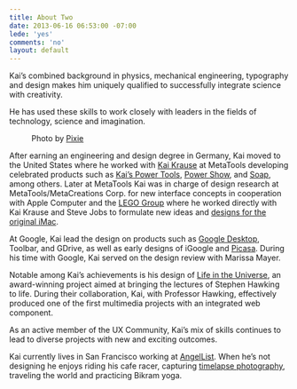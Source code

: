 ```yaml
---
title: About Two
date: 2013-06-16 06:53:00 -07:00
lede: 'yes'
comments: 'no'
layout: default
---
```


Kai’s combined background in physics, mechanical engineering, typography and design makes him uniquely qualified to successfully integrate science with creativity.

He has used these skills to work closely with leaders in the fields of technology, science and imagination.

<figure>
<img src="/uploads/kai_headshot.jpg" alt="">
<figcaption>
Photo by <a href="http://www.pixievision.com/" target="_blank" title="Pixie Vision Photography">Pixie</a>
</figcaption>
</figure>

After earning an engineering and design degree in Germany, Kai moved to the United States where he worked with <a href="http://en.wikipedia.org/wiki/Kai_Krause" title="Kai Krause on Wikipedia">Kai Krause</a> at MetaTools developing celebrated products such as <a href="http://en.wikipedia.org/wiki/Kai%27s_Power_Tools" title="Kai’s Power Tools on Wikipedia">Kai’s Power Tools</a>, <a class="fancybox" href="/uploads/1997-Kais-Power-Show-02-By-Kai-Gradert.jpg" title="1997 Kais Power Show 02 - By Kai Gradert">Power Show</a>, and <a class="fancybox" href="/uploads/1997-Kais-Photo-Soap-By-Kai-Gradert.jpg" title="1997 Kais Photo Soap - By Kai Gradert">Soap</a>, among others. Later at MetaTools Kai was in charge of design research at MetaTools/MetaCreations Corp. for new interface concepts in cooperation with Apple Computer and the <a class="fancybox" href="/uploads/1999-Lego-01-By-Kai-Gradert.jpg" title="1999 Lego 01 - By Kai Gradert">LEGO Group</a> where he worked directly with Kai Krause and Steve Jobs to formulate new ideas and <a class="fancybox" href="/uploads/1998-Original-iMac-Interface-02-By-Kai-Gradert.jpg" title="1998 Original iMac Interface 02 - By Kai Gradert">designs for the original iMac</a>.

At Google, Kai lead the design on products such as <a class="fancybox" href="/uploads/2007-Google-Sidebar-By-Kai-Gradert.jpg" title="2007 Google Sidebar - By Kai Gradert">Google Desktop</a>, Toolbar, and GDrive, as well as early designs of iGoogle and <a class="fancybox" href="/uploads/2004-Picasa-03-By-Kai-Gradert.jpg" title="2004 Picasa 03 - By Kai Gradert">Picasa</a>. During his time with Google, Kai served on the design review with Marissa Mayer.

Notable among Kai’s achievements is his design of <a class="fancybox" href="/uploads/1997-Life-In-The-Universe-01-By-Kai-Gradert.jpg" title="1997 Life In The Universe 01 - By Kai Gradert">Life in the Universe</a>, an award-winning project aimed at bringing the lectures of Stephen Hawking to life. During their collaboration, Kai, with Professor Hawking, effectively produced one of the first multimedia projects with an integrated web component.

As an active member of the UX Community, Kai’s mix of skills continues to lead to diverse projects with new and exciting outcomes.

Kai currently lives in San Francisco working at [AngelList](https://angel.co/kai). When he’s not designing he enjoys riding his cafe racer, capturing [timelapse photography](/blog/tags/photography/), traveling the world and practicing Bikram yoga.
